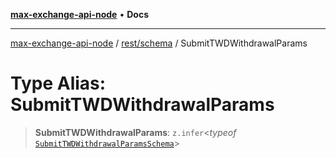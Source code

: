[**max-exchange-api-node**](../../../README.md) • **Docs**

***

[max-exchange-api-node](../../../modules.md) / [rest/schema](../README.md) / SubmitTWDWithdrawalParams

# Type Alias: SubmitTWDWithdrawalParams

> **SubmitTWDWithdrawalParams**: `z.infer`\<*typeof* [`SubmitTWDWithdrawalParamsSchema`](../variables/SubmitTWDWithdrawalParamsSchema.md)\>

